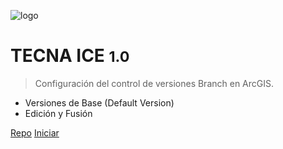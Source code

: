 <!-- _coverpage.md -->

![logo](https://tecna-ice.com/wp-content/uploads/2020/08/tecna-ice-favicon.png)

# TECNA ICE <small>1.0</small>

> Configuración del control de versiones Branch en ArcGIS.

- Versiones de Base (Default Version)
- Edición y Fusión

[Repo]()
[Iniciar](/home)